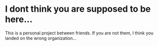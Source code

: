# I dont think you are supposed to be here...

This is a personal project between friends.  If you are not them, I think you landed on the wrong organization...
